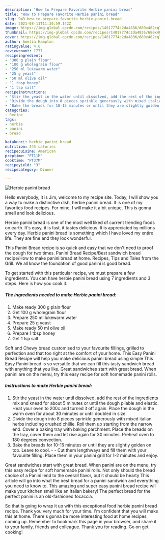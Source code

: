 ```yaml
---
description: "How to Prepare Favorite Herbie panini bread"
title: "How to Prepare Favorite Herbie panini bread"
slug: 943-how-to-prepare-favorite-herbie-panini-bread
date: 2021-08-11T11:30:59.142Z
image: https://img-global.cpcdn.com/recipes/14017774c2da4836/680x482cq70/herbie-panini-bread-recipe-main-photo.jpg
thumbnail: https://img-global.cpcdn.com/recipes/14017774c2da4836/680x482cq70/herbie-panini-bread-recipe-main-photo.jpg
cover: https://img-global.cpcdn.com/recipes/14017774c2da4836/680x482cq70/herbie-panini-bread-recipe-main-photo.jpg
author: Amelia Hampton
ratingvalue: 4.6
reviewcount: 1777
recipeingredient:
- "300 g plain flour"
- "100 g wholegrain flour"
- "250 ml lukewarm water"
- "25 g yeast"
- "50 ml olive oil"
- "1 tbsp honey"
- "1 tsp salt"
recipeinstructions:
- "Stir the yeast in the water until dissolved, add the rest of the ingredients mix and knead for about 5 minutes or until the dough pliable and elastic. Heat your oven to 200c and turned it off again. Place the dough in the warm oven for about 30 minutes or until doubled in size."
- "Divide the dough into 8 pieces sprinkle generously with mixed italian herbs including crushed chillie. Roll them up starting from the narrow end. Cover a baking tray with baking parchment. Place the breads on the tray, cover them and let rise again for 30 minutes. Preheat oven to 180 degrees convection."
- "Bake the breads for 10-15 minutes or until they are slightly golden on top. Leave to cool.  Cut them lengthways and fill them with your favourite filling. Place them in your panini grill for 1-2 minutes and enjoy."
categories:
- Recipe
tags:
- herbie
- panini
- bread

katakunci: herbie panini bread 
nutrition: 245 calories
recipecuisine: American
preptime: "PT11M"
cooktime: "PT37M"
recipeyield: "3"
recipecategory: Dinner

---
```



![Herbie panini bread](https://img-global.cpcdn.com/recipes/14017774c2da4836/680x482cq70/herbie-panini-bread-recipe-main-photo.jpg)

Hello everybody, it is Jim, welcome to my recipe site. Today, I will show you a way to make a distinctive dish, herbie panini bread. It is one of my favorites food recipes. For mine, I will make it a bit unique. This is gonna smell and look delicious.

Herbie panini bread is one of the most well liked of current trending foods on earth. It's easy, it is fast, it tastes delicious. It is appreciated by millions every day. Herbie panini bread is something which I have loved my entire life. They are fine and they look wonderful.

This Panini Bread recipe is so quick and easy that we don&#39;t need to proof the dough for two times. Panini Bread Recipe/Best sandwich bread recipe/How to make panini bread at home. Recipes, Tips and Tales from the Grill. We all know the foundation of good panini is good bread.


To get started with this particular recipe, we must prepare a few ingredients. You can have herbie panini bread using 7 ingredients and 3 steps. Here is how you cook it.

<!--inarticleads1-->

##### The ingredients needed to make Herbie panini bread:

1. Make ready 300 g plain flour
1. Get 100 g wholegrain flour
1. Prepare 250 ml lukewarm water
1. Prepare 25 g yeast
1. Make ready 50 ml olive oil
1. Prepare 1 tbsp honey
1. Get 1 tsp salt


Soft and Chewy bread customised to your favourite fillings, grilled to perfection and that too right at the comfort of your home. This Easy Panini Bread Recipe will help you make delicious panini bread using simple This Easy Panini bread is so versatile that we can fill this tasty sandwich bread with anything that you like. Great sandwiches start with great bread. When panini are on the menu, try this easy recipe for soft homemade panini rolls. 

<!--inarticleads2-->

##### Instructions to make Herbie panini bread:

1. Stir the yeast in the water until dissolved, add the rest of the ingredients mix and knead for about 5 minutes or until the dough pliable and elastic. Heat your oven to 200c and turned it off again. Place the dough in the warm oven for about 30 minutes or until doubled in size.
1. Divide the dough into 8 pieces sprinkle generously with mixed italian herbs including crushed chillie. Roll them up starting from the narrow end. Cover a baking tray with baking parchment. Place the breads on the tray, cover them and let rise again for 30 minutes. Preheat oven to 180 degrees convection.
1. Bake the breads for 10-15 minutes or until they are slightly golden on top. Leave to cool. -  - Cut them lengthways and fill them with your favourite filling. Place them in your panini grill for 1-2 minutes and enjoy.


Great sandwiches start with great bread. When panini are on the menu, try this easy recipe for soft homemade panini rolls. Not only should the bread choice of a Panini lend to the overall flavor, but it should be hearty This article will go into what the best bread for a panini sandwich and everything you need to know to. This amazing and super easy panini bread recipe will make your kitchen smell like an Italian bakery! The perfect bread for the perfect panini is an old-fashioned focaccia. 

So that is going to wrap it up with this exceptional food herbie panini bread recipe. Thank you very much for your time. I'm confident that you will make this at home. There's gonna be more interesting food at home recipes coming up. Remember to bookmark this page in your browser, and share it to your family, friends and colleague. Thank you for reading. Go on get cooking!
